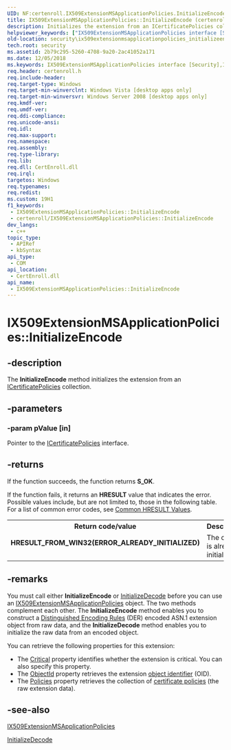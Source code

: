 ```yaml
---
UID: NF:certenroll.IX509ExtensionMSApplicationPolicies.InitializeEncode
title: IX509ExtensionMSApplicationPolicies::InitializeEncode (certenroll.h)
description: Initializes the extension from an ICertificatePolicies collection.
helpviewer_keywords: ["IX509ExtensionMSApplicationPolicies interface [Security]","InitializeEncode method","IX509ExtensionMSApplicationPolicies.InitializeEncode","IX509ExtensionMSApplicationPolicies::InitializeEncode","InitializeEncode","InitializeEncode method [Security]","InitializeEncode method [Security]","IX509ExtensionMSApplicationPolicies interface","certenroll/IX509ExtensionMSApplicationPolicies::InitializeEncode","security.ix509extensionmsapplicationpolicies_initializeencode_method"]
old-location: security\ix509extensionmsapplicationpolicies_initializeencode_method.htm
tech.root: security
ms.assetid: 2b79c295-5260-4708-9a20-2ac41052a171
ms.date: 12/05/2018
ms.keywords: IX509ExtensionMSApplicationPolicies interface [Security],InitializeEncode method, IX509ExtensionMSApplicationPolicies.InitializeEncode, IX509ExtensionMSApplicationPolicies::InitializeEncode, InitializeEncode, InitializeEncode method [Security], InitializeEncode method [Security],IX509ExtensionMSApplicationPolicies interface, certenroll/IX509ExtensionMSApplicationPolicies::InitializeEncode, security.ix509extensionmsapplicationpolicies_initializeencode_method
req.header: certenroll.h
req.include-header: 
req.target-type: Windows
req.target-min-winverclnt: Windows Vista [desktop apps only]
req.target-min-winversvr: Windows Server 2008 [desktop apps only]
req.kmdf-ver: 
req.umdf-ver: 
req.ddi-compliance: 
req.unicode-ansi: 
req.idl: 
req.max-support: 
req.namespace: 
req.assembly: 
req.type-library: 
req.lib: 
req.dll: CertEnroll.dll
req.irql: 
targetos: Windows
req.typenames: 
req.redist: 
ms.custom: 19H1
f1_keywords:
 - IX509ExtensionMSApplicationPolicies::InitializeEncode
 - certenroll/IX509ExtensionMSApplicationPolicies::InitializeEncode
dev_langs:
 - c++
topic_type:
 - APIRef
 - kbSyntax
api_type:
 - COM
api_location:
 - CertEnroll.dll
api_name:
 - IX509ExtensionMSApplicationPolicies::InitializeEncode
---
```


# IX509ExtensionMSApplicationPolicies::InitializeEncode


## -description

The <b>InitializeEncode</b> method initializes the extension from an <a href="/windows/desktop/api/certenroll/nn-certenroll-icertificatepolicies">ICertificatePolicies</a> collection.

## -parameters

### -param pValue [in]

Pointer to the <a href="/windows/desktop/api/certenroll/nn-certenroll-icertificatepolicies">ICertificatePolicies</a> interface.

## -returns

If the function succeeds, the function returns <b>S_OK</b>.

If the function fails, it returns an <b>HRESULT</b> value that indicates the error. Possible values include, but are not limited to, those in the following table. For a list of common error codes, see <a href="/windows/desktop/SecCrypto/common-hresult-values">Common HRESULT Values</a>.

<table>
<tr>
<th>Return code/value</th>
<th>Description</th>
</tr>
<tr>
<td width="40%">
<dl>
<dt><b><b>HRESULT_FROM_WIN32(ERROR_ALREADY_INITIALIZED)</b></b></dt>
<dt></dt>
</dl>
</td>
<td width="60%">
The object is already initialized.

</td>
</tr>
</table>

## -remarks

You must call either <b>InitializeEncode</b> or <a href="/windows/desktop/api/certenroll/nf-certenroll-ix509extensionmsapplicationpolicies-initializedecode">InitializeDecode</a> before you can use an  <a href="/windows/desktop/api/certenroll/nn-certenroll-ix509extensionmsapplicationpolicies">IX509ExtensionMSApplicationPolicies</a> object. The two methods complement each other. The <b>InitializeEncode</b> method enables you to construct a <a href="/windows/desktop/SecGloss/d-gly">Distinguished Encoding Rules</a> (DER) encoded ASN.1 extension object from raw data, and the <b>InitializeDecode</b> method enables you to initialize the raw data from an encoded object.

You can retrieve the following properties for this extension:<ul>
<li>The <a href="/windows/desktop/api/certenroll/nf-certenroll-ix509extension-get_critical">Critical</a> property identifies whether the extension is critical. You can also specify this property.</li>
<li>The <a href="/windows/desktop/api/certenroll/nf-certenroll-ix509extension-get_objectid">ObjectId</a> property retrieves the extension <a href="/windows/desktop/SecGloss/o-gly">object identifier</a> (OID).</li>
<li>The <a href="/windows/desktop/api/certenroll/nf-certenroll-ix509extensionmsapplicationpolicies-get_policies">Policies</a> property retrieves the collection of <a href="/windows/desktop/SecGloss/c-gly">certificate policies</a> (the raw extension data).</li>
</ul>

## -see-also

<a href="/windows/desktop/api/certenroll/nn-certenroll-ix509extensionmsapplicationpolicies">IX509ExtensionMSApplicationPolicies</a>



<a href="/windows/desktop/api/certenroll/nf-certenroll-ix509extensionmsapplicationpolicies-initializedecode">InitializeDecode</a>

